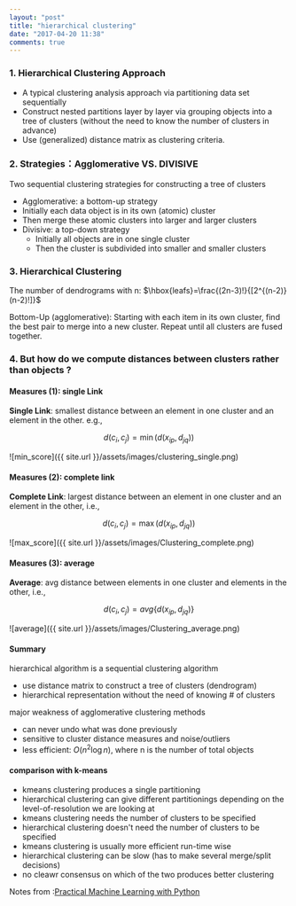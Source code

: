 ```yaml
---
layout: "post"
title: "hierarchical clustering"
date: "2017-04-20 11:38"
comments: true
---
```


### 1. Hierarchical Clustering Approach

- A typical clustering analysis approach via partitioning data set sequentially
- Construct nested partitions layer by layer via grouping objects into a tree of clusters (without the need to know the number of clusters in advance)
- Use (generalized) distance matrix as clustering criteria.


###  2. Strategies：Agglomerative VS. DIVISIVE

Two sequential clustering strategies for constructing a tree of clusters

-  Agglomerative: a bottom-up strategy
  - Initially each data object is in its own (atomic) cluster
  - Then merge these atomic clusters into larger and larger clusters
- Divisive: a top-down strategy
  - Initially all objects are in one single cluster
  - Then the cluster is subdivided into smaller and smaller clusters

### 3. Hierarchical Clustering

The number of dendrograms with n: $\hbox{leafs}=\frac{(2n-3)!}{[2^{(n-2)}(n-2)!]}$

Bottom-Up (agglomerative): Starting with each item in its own cluster, find the best pair to merge into a new cluster. Repeat until all clusters are fused together.

### 4. But how do we compute distances between clusters rather than objects ?

#### Measures (1): single Link

**Single Link**: smallest distance between an element in one cluster and an element in the other. e.g.,

$$d(c_i,c_j)=\min(d(x_{ip},d_{jq}))$$

![min_score]({{ site.url }}/assets/images/clustering_single.png)


#### Measures (2): complete link

**Complete Link**: largest distance between an element in one cluster and an element in the other, i.e.,

$$d(c_i,c_j)=\max(d(x_{ip},d_{jq}))$$

![max_score]({{ site.url }}/assets/images/Clustering_complete.png)



####  Measures (3): average

**Average**: avg distance between elements in one cluster and elements in the other, i.e.,

$$d(c_i,c_j)=avg\{d(x_{ip},d_{jq})\}$$

![average]({{ site.url }}/assets/images/Clustering_average.png)

#### Summary

hierarchical algorithm is a sequential clustering algorithm

- use distance matrix to construct a tree of clusters (dendrogram)
- hierarchical representation without the need of knowing # of clusters

major weakness of agglomerative clustering methods

- can never undo what was done previously
- sensitive to cluster distance measures and noise/outliers
- less efficient: $O(n^2\log n)$, where n is the number of total objects

#### comparison with k-means

- kmeans clustering produces a single partitioning
- hierarchical clustering can give different partitionings depending on the level-of-resolution we are looking at
- kmeans clustering needs the number of clusters to be specified
- hierarchical clustering doesn't need the number of clusters to be specified
- kmeans clustering is usually more efficient run-time wise
- hierarchical clustering can be slow (has to make several merge/split decisions)
- no cleawr consensus on which of the two produces better clustering

Notes from :[Practical Machine Learning with Python](http://scholar.stanford.edu/ml.html)
